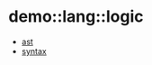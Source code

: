 # demo::lang::logic


   * [ast](../../../../Library/demo/lang/logic/ast)
   * [syntax](../../../../Library/demo/lang/logic/syntax)